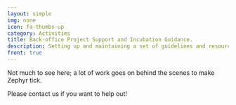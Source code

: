 ```yaml
---
layout: simple
img: none
icon: fa-thumbs-up
category: Activities
title: Back-office Project Support and Incubation Guidance.
description: Setting up and maintaining a set of guidelines and resources to share amongst all projects and programs.
front: true
---
```


Not much to see here; a lot of work goes on behind the scenes to make Zephyr tick.

Please contact us if you want to help out!

<br/><br/><br/><br/><br/>
